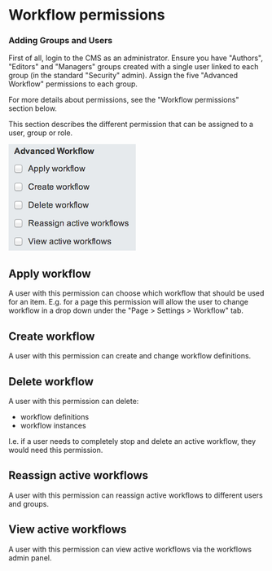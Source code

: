 # Workflow permissions

### Adding Groups and Users

First of all, login to the CMS as an administrator. Ensure you have "Authors", "Editors" and "Managers" groups created with a single user linked to each group (in the standard "Security" admin). Assign the five "Advanced Workflow" permissions to each group.

For more details about permissions, see the "Workflow permissions" section below.


This section describes the different permission that can be assigned to a user, group or role.

![Advanced workflow permissions](_images/permissions.png)

## Apply workflow

A user with this permission can choose which workflow that should be used for an item. E.g. for a page this permission
will allow the user to change workflow in a drop down under the "Page > Settings > Workflow" tab.

## Create workflow

A user with this permission can create and change workflow definitions.

## Delete workflow

A user with this permission can delete:

 * workflow definitions
 * workflow instances

I.e. if a user needs to completely stop and delete an active workflow, they would need this permission.

## Reassign active workflows

A user with this permission can reassign active workflows to different users and groups.

## View active workflows

A user with this permission can view active workflows via the workflows admin panel.